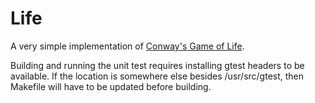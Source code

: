 # Life

A very simple implementation of [Conway's Game of
Life](https://en.wikipedia.org/wiki/Conway%27s_Game_of_Life).

Building and running the unit test requires installing gtest headers to
be available. If the location is somewhere else besides /usr/src/gtest,
then Makefile will have to be updated before building.
